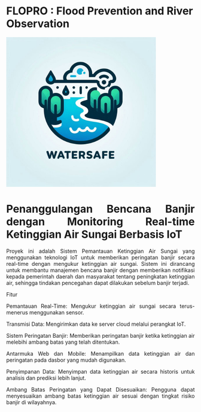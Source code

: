 # FLOPRO : Flood Prevention and River Observation
<!DOCTYPE html>
<html lang="id">
<head>
    <meta charset="UTF-8">
    <meta name="viewport" content="width=device-width, initial-scale=1.0">
    <meta http-equiv="X-UA-Compatible" content="ie=edge">
    <img src= "https://github.com/RaihanKP10/FLOPRO-Flood-Prevention-and-River-Observation/blob/main/Assets/logo%20watersafe.jpg"  width = 400>

</head>
<body>
    <div class="container" align=justify>
        <h1>Penanggulangan Bencana Banjir dengan Monitoring Real-time Ketinggian Air Sungai Berbasis IoT</h1>
        <p>Proyek ini adalah Sistem Pemantauan Ketinggian Air Sungai yang menggunakan teknologi IoT untuk memberikan peringatan banjir secara real-time dengan mengukur ketinggian air sungai. Sistem ini dirancang untuk membantu manajemen bencana banjir dengan memberikan notifikasi kepada pemerintah daerah dan masyarakat tentang peningkatan ketinggian air, sehingga tindakan pencegahan dapat dilakukan sebelum banjir terjadi.</p>

<p>Fitur</p>
<p>Pemantauan Real-Time: Mengukur ketinggian air sungai secara terus-menerus menggunakan sensor.</p>
<p>Transmisi Data: Mengirimkan data ke server cloud melalui perangkat IoT.</p>
<p>Sistem Peringatan Banjir: Memberikan peringatan banjir ketika ketinggian air melebihi ambang batas yang telah ditentukan.</p>
<p>Antarmuka Web dan Mobile: Menampilkan data ketinggian air dan peringatan pada dasbor yang mudah digunakan.</p>
<p>Penyimpanan Data: Menyimpan data ketinggian air secara historis untuk analisis dan prediksi lebih lanjut.</p>
<p>Ambang Batas Peringatan yang Dapat Disesuaikan: Pengguna dapat menyesuaikan ambang batas ketinggian air sesuai dengan tingkat risiko banjir di wilayahnya.</p>
